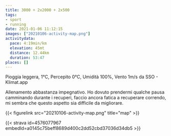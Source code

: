 ```yaml
---
title: 3000 + 2x2000 + 2x500
tags:
- sport
- running
date: 2021-01-06 11:12:15
images: ["20210106-activity-map.png"]
activitydata:
  pace: 4:19min/km
  elevation: 45mt
  distance: 12.44km
  duration: 53:47
places: []
---
```


Pioggia leggera, 1°C, Percepito 0°C, Umidità 100%, Vento 1m/s da SSO - Klimat.app

Allenamento abbastanza impegnativo. Ho dovuto prendermi qualche pausa camminando durante i recuperi, faccio ancora fatica a recuperare correndo, mi sembra che questo aspetto sia difficile da migliorare.

{{< figurelink src="20210106-activity-map.png" title="map" >}}


{{< strava id=4576077967 embedId=a0145c75beff8689d400c2dd52cbd37036d34db5 >}}
